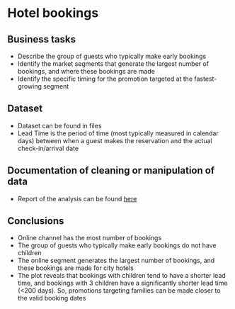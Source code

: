 # Hotel bookings

## Business tasks
* Describe the group of guests who typically make early bookings
* Identify the market segments that generate the largest number of bookings, and where these bookings are made
* Identify the specific timing for the promotion targeted at the fastest-growing segment
## Dataset
* Dataset can be found in files
* Lead Time is the period of time (most typically measured in calendar days) between when a guest makes the reservation and the actual check-in/arrival date
## Documentation of cleaning or manipulation of data
* Report of the analysis can be found [here](https://ngctramnl.github.io/Hotel-bookings/)
## Conclusions
* Online channel has the most number of bookings
* The group of guests who typically make early bookings do not have children
* The online segment generates the largest number of bookings, and these bookings are made for city hotels
* The plot reveals that bookings with children tend to have a shorter lead time, and bookings with 3 children have a significantly shorter lead time (<200 days). So, promotions targeting families can be made closer to the valid booking dates
